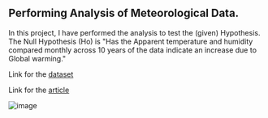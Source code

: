 ## Performing Analysis of Meteorological Data.

In this project, I have performed the analysis to test the (given) Hypothesis. The Null Hypothesis (Ho) is "Has the Apparent temperature and humidity compared monthly across 10 years of the data indicate an increase due to Global warming."

Link for the [dataset](https://www.kaggle.com/muthuj7/weather-dataset)

Link for the [article](https://riteshuppal1402.medium.com/performing-analysis-of-meteorological-data-92a4f75148c8)

![image](https://user-images.githubusercontent.com/68817881/148183345-728dc7dd-85a1-4c7d-9de3-c6d945002810.png)

